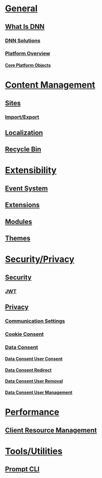 # [General](xref:general)
## [What Is DNN](xref:dnn)
### [DNN Solutions](xref:dnn-overview)
### [Platform Overview](xref:platform-overview-overview)
#### [Core Platform Objects](xref:platform-overview-core-objects)
# [Content Management](xref:content-management)
## [Sites](xref:sites)
### [Import/Export](xref:import-export)
## [Localization](xref:localization)
## [Recycle Bin](xref:recycle-bin)
# [Extensibility](xref:extensibility)
## [Event System](xref:event-system)
## [Extensions](xref:extensions)
## [Modules](xref:modules)
## [Themes](xref:themes)
# [Security/Privacy](xref:security-privacy)
## [Security](xref:platform-overview-security)
### [JWT](xref:jwt)
## [Privacy](xref:privacy)
### [Communication Settings](xref:privacy-communication-settings)
### [Cookie Consent](xref:cookie-consent)
### [Data Consent](xref:data-consent-overview)
#### [Data Consent User Consent](xref:data-consent-user-consent)
#### [Data Consent Redirect](xref:data-consent-redirect)
#### [Data Consent User Removal](xref:data-consent-user-delete)
#### [Data Consent User Management](xref:data-consent-user-management)
# [Performance](xref:performance)
## [Client Resource Management](xref:performance-client-resource-management)
# [Tools/Utilities](xref:tools-utilities)
## [Prompt CLI](xref:prompt)
